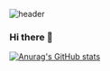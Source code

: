 ![header](https://capsule-render.vercel.app/api?type=waving&color=338AFF&text=Waving!&fontAlign=80&fontAlignY=40&fontColor=FDFDFD)


### Hi there 👋

[![Anurag's GitHub stats](https://github-readme-stats.vercel.app/api?username=Antarctica1&hide=stars,contribs&count_private=true)](https://github.com/Antarctica1/github-readme-stats)

